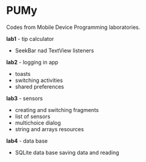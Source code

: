 # PUMy
Codes from Mobile Device Programming laboratories. 

**lab1** - tip calculator  
- SeekBar nad TextView listeners

**lab2** - logging in app
- toasts
- switching activities 
- shared preferences

**lab3** - sensors
- creating and switching fragments
- list of sensors
- multichoice dialog 
- string and arrays resources

**lab4** - data base
- SQLite data base saving data and reading
